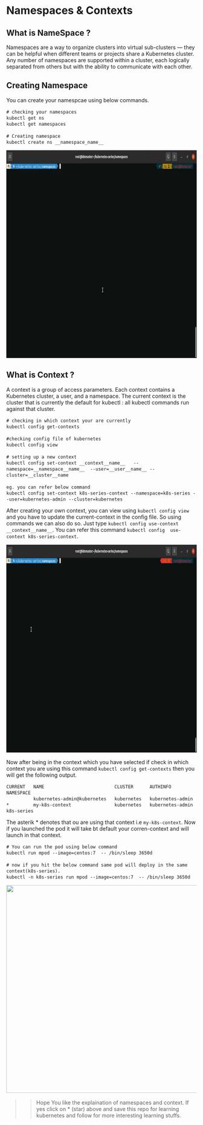 
# Namespaces & Contexts
<!-- <p align="center">
     Namespaces & Contexts
</p> -->

## What is NameSpace ?
Namespaces are a way to organize clusters into virtual sub-clusters — they can be helpful when different teams or projects share a Kubernetes cluster. Any number of namespaces are supported within a cluster, each logically separated from others but with the ability to communicate with each other.

## Creating Namespace
You can create your namespcae using below commands.
```
# checking your namespaces
kubectl get ns
kubectl get namespaces

# Creating namespace
kubectl create ns __namespace_name__
```

<p align="center">
  <img width="1000" height="550" src="https://github.com/amit17133129/Kubernetes-Series/blob/main/Namespaces&Contexts/Images/namespace.gif?raw=true">
</p>

## What is Context ?
A context is a group of access parameters. Each context contains a Kubernetes cluster, a user, and a namespace. The current context is the cluster that is currently the default for kubectl : all kubectl commands run against that cluster.

```
# checking in which context your are currently
kubectl config get-contexts

#checking config file of kubernetes
kubectl config view

# setting up a new context
kubectl config set-context __context__name__   --namespace=__namespace__name__  --user=__user__name__ --cluster=__cluster__name

eg. you can refer below command
kubectl config set-context k8s-series-context --namespace=k8s-series --user=kubernetes-admin --cluster=kubernetes

```

After creating your own context, you can view using `kubectl config view` and you have to update the current-context in the config file. So using commands we can also do so. Just type `kubectl config use-context __context__name__`. You can refer this command `kubectl config  use-context k8s-series-context`. 

<p align="center">
  <img width="1000" height="550" src="https://github.com/amit17133129/Kubernetes-Series/blob/main/Namespaces&Contexts/Images/contexts.gif?raw=true">
</p>

Now after being in the context which you have selected if check in which context you are using this command 
`kubectl config get-contexts` then you will get the following output.

```
CURRENT   NAME                          CLUSTER      AUTHINFO           NAMESPACE
          kubernetes-admin@kubernetes   kubernetes   kubernetes-admin   
*         my-k8s-context                kubernetes   kubernetes-admin   k8s-series
```
The asterik * denotes that ou are using that context i.e `my-k8s-context`. Now if you launched the pod it will take bt default your corren-context and will launch in that context.

```
# You can run the pod using below command
kubectl run mpod --image=centos:7  -- /bin/sleep 3650d

# now if you hit the below command same pod will deploy in the same context(k8s-series).
kubectl -n k8s-series run mpod --image=centos:7  -- /bin/sleep 3650d

```

<p align="center">
  <img width="1000" height="550" src="https://github.com/amit17133129/Kubernetes-Series/blob/main/Namespaces&Contexts/Images/pod-in-k8s-series.gif?raw=true">
</p>

>> Hope You like the explaination of namespaces and context. If yes click on * (star) above and save this repo for learning kubernetes and follow for more interesting learning stuffs.
